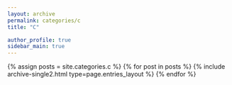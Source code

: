 ```yaml
---
layout: archive
permalink: categories/c
title: "C"

author_profile: true
sidebar_main: true
---
```


{% assign posts = site.categories.c %}
{% for post in posts %} {% include archive-single2.html type=page.entries_layout %} {% endfor %}